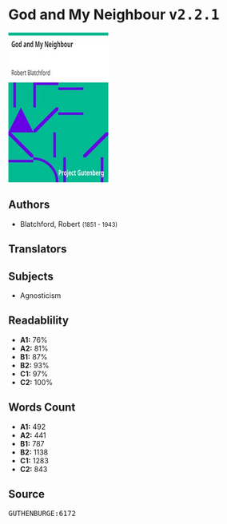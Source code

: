 # God and My Neighbour <kbd>v2.2.1</kbd>

![](./cover.medium.jpg "")

## Authors


 - Blatchford, Robert <small>(1851 - 1943)</small>

## Translators



## Subjects


 - Agnosticism

## Readablility


 - **A1:** 76%
 - **A2:** 81%
 - **B1:** 87%
 - **B2:** 93%
 - **C1:** 97%
 - **C2:** 100%

## Words Count


 - **A1:** 492
 - **A2:** 441
 - **B1:** 787
 - **B2:** 1138
 - **C1:** 1283
 - **C2:** 843

## Source


<kbd>GUTHENBURGE:6172</kbd>
